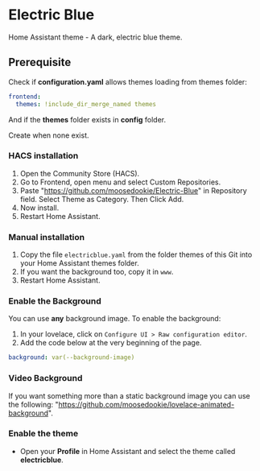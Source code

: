 # Electric Blue

Home Assistant theme - A dark, electric blue theme.

## Prerequisite

Check if **configuration.yaml** allows themes loading from themes folder:

```yaml
frontend:
  themes: !include_dir_merge_named themes
```

And if the **themes** folder exists in **config** folder.

Create when none exist.

### HACS installation

1. Open the Community Store (HACS).
2. Go to Frontend, open menu and select Custom Repositories.
3. Paste "https://github.com/moosedookie/Electric-Blue" in Repository field. Select Theme as Category. Then Click Add.
4. Now install.
5. Restart Home Assistant.

### Manual installation

1. Copy the file `electricblue.yaml` from the folder themes of this Git into your Home Assistant themes folder.
2. If you want the background too, copy it in `www`.
3. Restart Home Assistant.

### Enable the Background

You can use **any** background image.
To enable the background:

1. In your lovelace, click on `Configure UI > Raw configuration editor`.
2. Add the code below at the very beginning of the page.

```yaml
background: var(--background-image)
```

### Video Background

If you want something more than a static background image you can use the following:
"https://github.com/moosedookie/lovelace-animated-background".

### Enable the theme

- Open your **Profile** in Home Assistant and select the theme called **electricblue**.
